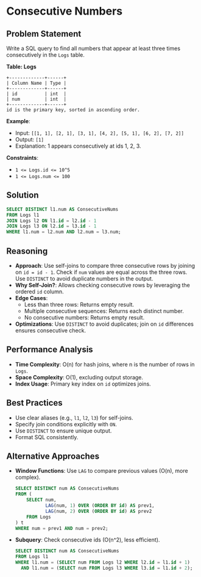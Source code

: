 # Consecutive Numbers

## Problem Statement
Write a SQL query to find all numbers that appear at least three times consecutively in the `Logs` table.

**Table: Logs**
```
+-------------+------+
| Column Name | Type |
+-------------+------+
| id          | int  |
| num         | int  |
+-------------+------+
id is the primary key, sorted in ascending order.
```

**Example**:
- Input: `[[1, 1], [2, 1], [3, 1], [4, 2], [5, 1], [6, 2], [7, 2]]`
- Output: `[1]`
- Explanation: 1 appears consecutively at ids 1, 2, 3.

**Constraints**:
- `1 <= Logs.id <= 10^5`
- `1 <= Logs.num <= 100`

## Solution
```sql
SELECT DISTINCT l1.num AS ConsecutiveNums
FROM Logs l1
JOIN Logs l2 ON l1.id = l2.id - 1
JOIN Logs l3 ON l2.id = l3.id - 1
WHERE l1.num = l2.num AND l2.num = l3.num;
```

## Reasoning
- **Approach**: Use self-joins to compare three consecutive rows by joining on `id = id - 1`. Check if `num` values are equal across the three rows. Use `DISTINCT` to avoid duplicate numbers in the output.
- **Why Self-Join?**: Allows checking consecutive rows by leveraging the ordered `id` column.
- **Edge Cases**:
  - Less than three rows: Returns empty result.
  - Multiple consecutive sequences: Returns each distinct number.
  - No consecutive numbers: Returns empty result.
- **Optimizations**: Use `DISTINCT` to avoid duplicates; join on `id` differences ensures consecutive check.

## Performance Analysis
- **Time Complexity**: O(n) for hash joins, where n is the number of rows in `Logs`.
- **Space Complexity**: O(1), excluding output storage.
- **Index Usage**: Primary key index on `id` optimizes joins.

## Best Practices
- Use clear aliases (e.g., `l1`, `l2`, `l3`) for self-joins.
- Specify join conditions explicitly with `ON`.
- Use `DISTINCT` to ensure unique output.
- Format SQL consistently.

## Alternative Approaches
- **Window Functions**: Use `LAG` to compare previous values (O(n), more complex).
  ```sql
  SELECT DISTINCT num AS ConsecutiveNums
  FROM (
      SELECT num, 
             LAG(num, 1) OVER (ORDER BY id) AS prev1,
             LAG(num, 2) OVER (ORDER BY id) AS prev2
      FROM Logs
  ) t
  WHERE num = prev1 AND num = prev2;
  ```
- **Subquery**: Check consecutive ids (O(n^2), less efficient).
  ```sql
  SELECT DISTINCT num AS ConsecutiveNums
  FROM Logs l1
  WHERE l1.num = (SELECT num FROM Logs l2 WHERE l2.id = l1.id + 1)
    AND l1.num = (SELECT num FROM Logs l3 WHERE l3.id = l1.id + 2);
  ```